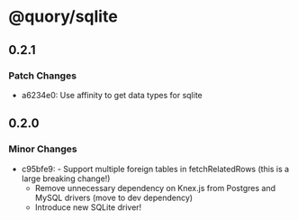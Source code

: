 # @quory/sqlite

## 0.2.1

### Patch Changes

- a6234e0: Use affinity to get data types for sqlite

## 0.2.0

### Minor Changes

- c95bfe9: - Support multiple foreign tables in fetchRelatedRows (this is a large breaking change!)
  - Remove unnecessary dependency on Knex.js from Postgres and MySQL drivers (move to dev dependency)
  - Introduce new SQLite driver!
